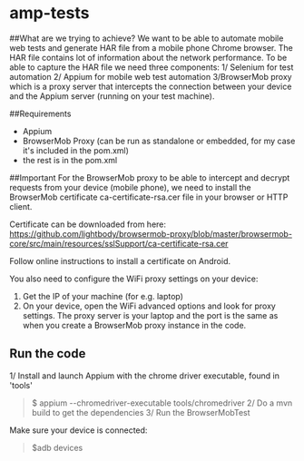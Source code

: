 # amp-tests

##What are we trying to achieve?
We want to be able to automate mobile web tests and generate HAR file from a mobile phone Chrome browser.
The HAR file contains lot of information about the network performance. To be able to capture the HAR file
we need three components: 
1/ Selenium for test automation 
2/ Appium for mobile web test automation 
3/BrowserMob proxy
which is a proxy server that intercepts the connection between your device and the Appium server (running on your test machine).

##Requirements
- Appium
- BrowserMob Proxy (can be run as standalone or embedded, for my case it's included in the pom.xml)
- the rest is in the pom.xml

##Important
For the BrowserMob proxy to be able to intercept and decrypt requests from your device (mobile phone), we need to install the BrowserMob certificate ca-certificate-rsa.cer file in your browser or HTTP client.

Certificate can be downloaded from here:
https://github.com/lightbody/browsermob-proxy/blob/master/browsermob-core/src/main/resources/sslSupport/ca-certificate-rsa.cer

Follow online instructions to install a certificate on Android.

You also need to configure the WiFi proxy settings on your device:
1. Get the IP of your machine (for e.g. laptop)
2. On your device, open the WiFi advanced options and look for proxy settings. The proxy server is your laptop and the port is the same as when you create a BrowserMob proxy instance in the code.

## Run the code
1/ Install and launch Appium with the chrome driver executable, found in 'tools'
 >$ appium --chromedriver-executable tools/chromedriver	
2/ Do a mvn build to get the dependencies
3/ Run the BrowserMobTest

Make sure your device is connected:
 >$adb devices
